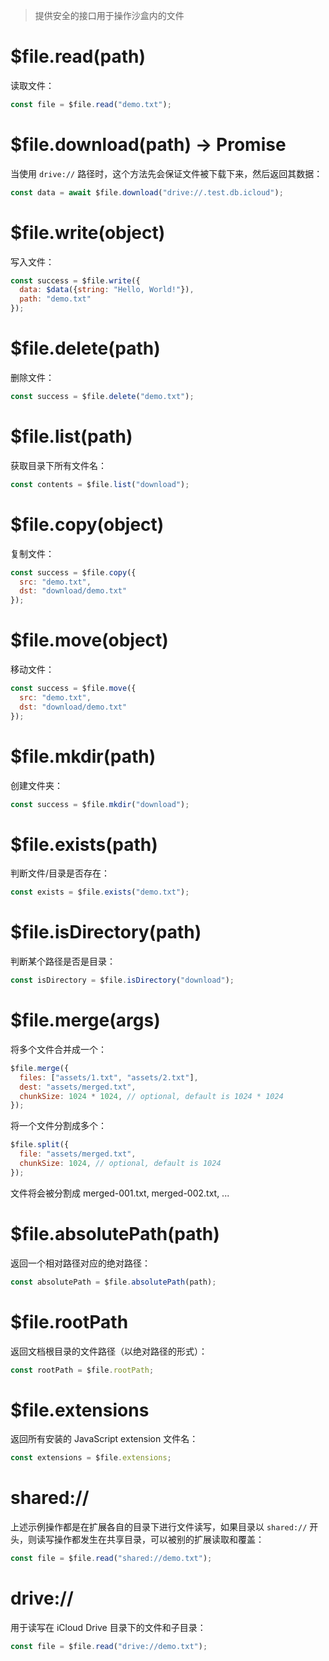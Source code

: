 > 提供安全的接口用于操作沙盒内的文件

# $file.read(path)

读取文件：

```js
const file = $file.read("demo.txt");
```

# $file.download(path) -> Promise

当使用 `drive://` 路径时，这个方法先会保证文件被下载下来，然后返回其数据：

```js
const data = await $file.download("drive://.test.db.icloud");
```

# $file.write(object)

写入文件：

```js
const success = $file.write({
  data: $data({string: "Hello, World!"}),
  path: "demo.txt"
});
```

# $file.delete(path)

删除文件：

```js
const success = $file.delete("demo.txt");
```

# $file.list(path)

获取目录下所有文件名：

```js
const contents = $file.list("download");
```

# $file.copy(object)

复制文件：

```js
const success = $file.copy({
  src: "demo.txt",
  dst: "download/demo.txt"
});
```

# $file.move(object)

移动文件：

```js
const success = $file.move({
  src: "demo.txt",
  dst: "download/demo.txt"
});
```

# $file.mkdir(path)

创建文件夹：

```js
const success = $file.mkdir("download");
```

# $file.exists(path)

判断文件/目录是否存在：

```js
const exists = $file.exists("demo.txt");
```

# $file.isDirectory(path)

判断某个路径是否是目录：

```js
const isDirectory = $file.isDirectory("download");
```

# $file.merge(args)

将多个文件合并成一个：

```js
$file.merge({
  files: ["assets/1.txt", "assets/2.txt"],
  dest: "assets/merged.txt",
  chunkSize: 1024 * 1024, // optional, default is 1024 * 1024
});
```

将一个文件分割成多个：

```js
$file.split({
  file: "assets/merged.txt",
  chunkSize: 1024, // optional, default is 1024
});
```

文件将会被分割成 merged-001.txt, merged-002.txt, ...

# $file.absolutePath(path)

返回一个相对路径对应的绝对路径：

```js
const absolutePath = $file.absolutePath(path);
```

# $file.rootPath

返回文档根目录的文件路径（以绝对路径的形式）：

```js
const rootPath = $file.rootPath;
```

# $file.extensions

返回所有安装的 JavaScript extension 文件名：

```js
const extensions = $file.extensions;
```

# shared://

上述示例操作都是在扩展各自的目录下进行文件读写，如果目录以 `shared://` 开头，则读写操作都发生在共享目录，可以被别的扩展读取和覆盖：

```js
const file = $file.read("shared://demo.txt");
```

# drive://

用于读写在 iCloud Drive 目录下的文件和子目录：

```js
const file = $file.read("drive://demo.txt");
```